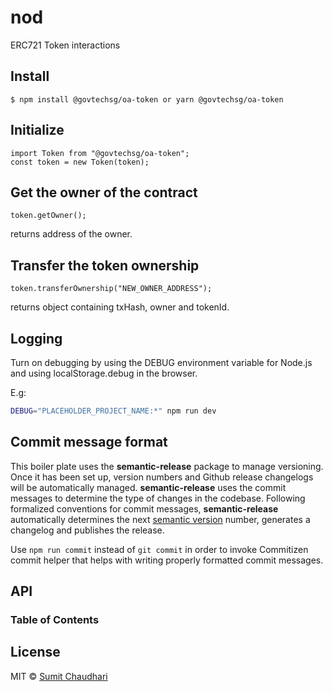 # nod

ERC721 Token interactions

## Install

```
$ npm install @govtechsg/oa-token or yarn @govtechsg/oa-token
```

## Initialize 

```
import Token from "@govtechsg/oa-token";
const token = new Token(token);
```

## Get the owner of the contract

```
token.getOwner();
```

returns address of the owner.

## Transfer the token ownership

```
token.transferOwnership("NEW_OWNER_ADDRESS");
```

returns object containing txHash, owner and tokenId.

## Logging

Turn on debugging by using the DEBUG environment variable for Node.js and using localStorage.debug in the browser.

E.g:

```bash
DEBUG="PLACEHOLDER_PROJECT_NAME:*" npm run dev
```

## Commit message format

This boiler plate uses the **semantic-release** package to manage versioning. Once it has been set up, version numbers and Github release changelogs will be automatically managed. **semantic-release** uses the commit messages to determine the type of changes in the codebase. Following formalized conventions for commit messages, **semantic-release** automatically determines the next [semantic version](https://semver.org) number, generates a changelog and publishes the release.

Use `npm run commit` instead of `git commit` in order to invoke Commitizen commit helper that helps with writing properly formatted commit messages.

## API

<!-- Generated by documentation.js. Update this documentation by updating the source code. -->

### Table of Contents

## License

MIT © [Sumit Chaudhari](https://github.com/sumitnitsurat)
